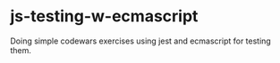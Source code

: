 # js-testing-w-ecmascript
Doing simple codewars exercises using jest and ecmascript for testing them.
